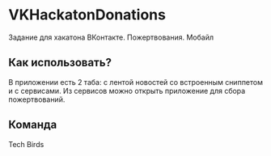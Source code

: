 # VKHackatonDonations
Задание для хакатона ВКонтакте. Пожертвования. Мобайл 

## Как использовать?
В приложении есть 2 таба: с лентой новостей со встроенным сниппетом и с сервисами. Из сервисов можно открыть приложение для сбора пожертвований.

## Команда
Tech Birds